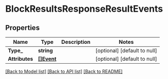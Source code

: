 # BlockResultsResponseResultEvents

## Properties
Name | Type | Description | Notes
------------ | ------------- | ------------- | -------------
**Type_** | **string** |  | [optional] [default to null]
**Attributes** | [**[]Event**](Event.md) |  | [optional] [default to null]

[[Back to Model list]](../README.md#documentation-for-models) [[Back to API list]](../README.md#documentation-for-api-endpoints) [[Back to README]](../README.md)

